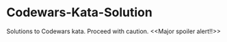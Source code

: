 # Codewars-Kata-Solution
Solutions to Codewars kata. Proceed with caution. &lt;&lt;Major spoiler alert!!>>
